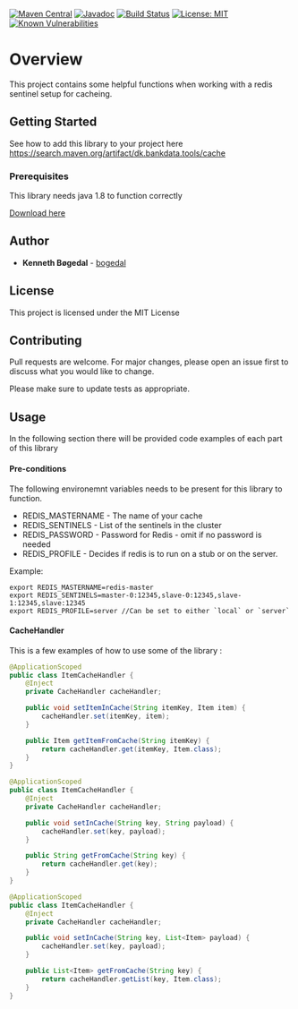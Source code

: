 [![Maven Central](https://maven-badges.herokuapp.com/maven-central/dk.bankdata.tools/cache/badge.svg)](https://maven-badges.herokuapp.com/maven-central/dk.bankdata.tools/cache/)
[![Javadoc](https://javadoc.io/badge/dk.bankdata.tools/cache/badge.svg)](https://www.javadoc.io/doc/dk.bankdata.tools/cache)
[![Build Status](https://travis-ci.com/Bankdata/tools-cache.svg?branch=master)](https://travis-ci.com/Bankdata/tools-cache)
[![License: MIT](https://img.shields.io/badge/License-MIT-yellow.svg)](https://opensource.org/licenses/MIT)
[![Known Vulnerabilities](https://snyk.io/test/github/Bankdata/tools-cache/badge.svg?targetFile=build.gradle)](https://snyk.io/test/github/Bankdata/tools-cache?targetFile=build.gradle)

# Overview

This project contains some helpful functions when working with a redis sentinel setup for cacheing.

## Getting Started

See how to add this library to your project here 
https://search.maven.org/artifact/dk.bankdata.tools/cache

### Prerequisites

This library needs java 1.8 to function correctly

[Download here](https://www.oracle.com/technetwork/java/javase/downloads/jdk8-downloads-2133151.html)

## Author

* **Kenneth Bøgedal** - [bogedal](https://github.com/bogedal)

## License

This project is licensed under the MIT License

## Contributing
Pull requests are welcome. For major changes, please open an issue first to discuss what you would like to change.

Please make sure to update tests as appropriate.


## Usage

In the following section there will be provided code examples of each part of this library

#### Pre-conditions
The following environemnt variables needs to be present for this library to function.
- REDIS_MASTERNAME - The name of your cache
- REDIS_SENTINELS - List of the sentinels in the cluster
- REDIS_PASSWORD - Password for Redis - omit if no password is needed
- REDIS_PROFILE - Decides if redis is to run on a stub or on the server.

Example:
```
export REDIS_MASTERNAME=redis-master
export REDIS_SENTINELS=master-0:12345,slave-0:12345,slave-1:12345,slave:12345
export REDIS_PROFILE=server //Can be set to either `local` or `server`
```

#### CacheHandler
This is a few examples of how to use some of the library :
``` java
@ApplicationScoped
public class ItemCacheHandler {
    @Inject
    private CacheHandler cacheHandler;

    public void setItemInCache(String itemKey, Item item) {
        cacheHandler.set(itemKey, item);
    }

    public Item getItemFromCache(String itemKey) {
        return cacheHandler.get(itemKey, Item.class);
    }
}
```
``` java
@ApplicationScoped
public class ItemCacheHandler {
    @Inject
    private CacheHandler cacheHandler;

    public void setInCache(String key, String payload) {
        cacheHandler.set(key, payload);
    }

    public String getFromCache(String key) {
        return cacheHandler.get(key);
    }
}
```
``` java
@ApplicationScoped
public class ItemCacheHandler {
    @Inject
    private CacheHandler cacheHandler;

    public void setInCache(String key, List<Item> payload) {
        cacheHandler.set(key, payload);
    }

    public List<Item> getFromCache(String key) {
        return cacheHandler.getList(key, Item.class);
    }
}
```